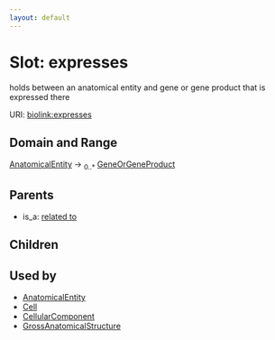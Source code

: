 ```yaml
---
layout: default
---
```



# Slot: expresses


holds between an anatomical entity and gene or gene product that is expressed there

URI: [biolink:expresses](https://w3id.org/biolink/vocab/expresses)

## Domain and Range

[AnatomicalEntity](AnatomicalEntity.md) ->  <sub>0..*</sub> [GeneOrGeneProduct](GeneOrGeneProduct.md)

## Parents

 *  is_a: [related to](related_to.md)

## Children


## Used by

 * [AnatomicalEntity](AnatomicalEntity.md)
 * [Cell](Cell.md)
 * [CellularComponent](CellularComponent.md)
 * [GrossAnatomicalStructure](GrossAnatomicalStructure.md)
